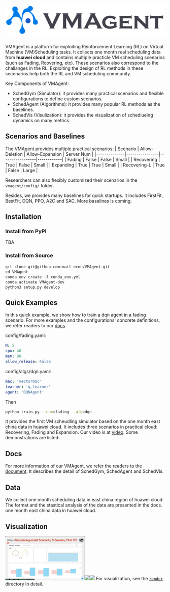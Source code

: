 # [![VMAgent LOGO](./docs/source/images/logo.svg)](https://vmagent.readthedocs.io/en/latest/)

VMAgent is a platform for exploiting Reinforcement Learning (RL) on Virtual Machine (VM)Scheduling tasks.
It collects one month real scheduling data from **huawei cloud** and contains multiple practicle VM scheduling scenarios (such as Fading, Rcovering, etc).
These scenarios also correspond to the challanges in the RL.
Exploiting the design of RL methods in these secenarios help both the RL and VM scheduling community.

Key Components of VMAgent:
* SchedGym (Simulator): it provides many practical scenarios and flexible configurations to define custom scenarios.
* SchedAgent (Algorithms): it provides many popular RL methods as the baselines.
* SchedVis (Visulization): it provides the visualization of schedlueing dynamics on many metrics.
## Scenarios and Baselines

The VMAgent provides multiple practical scenarios: 
| Scenario     | Allow-Deletion | Allow-Expansion | Server Num |
|--------------|----------------|-----------------|------------|
| Fading       | False          | False           | Small      |
| Recovering   | True           | False           | Small      |
| Expanding    | True           | True            | Small      |
| Recovering-L | True           | False           | Large      |

Researchers can also flexibly customized their scenarios in the `vmagent/config/` folder.


Besides, we provides many baselines for quick startups.
It includes FirstFit, BestFit, DQN, PPO, A2C and SAC.
More baselines is coming.
## Installation 

### Install from PyPI

TBA

### Install from Source

```
git clone git@github.com:mail-ecnu/VMAgent.git
cd VMAgent
conda env create -f conda_env.yml
conda activate VMAgent-dev
python3 setup.py develop
```

## Quick Examples

In this quick example, we show how to train a dqn agent in a fading scenario. 
For more examples and the configurations' concrete definitions, we refer readers to our [docs](https://VNAgent.readthedocs.io/en/latest/).

config/fading.yaml:
```yaml
N: 5
cpu: 40 
mem: 90
allow_release: False
```
config/algs/dqn.yaml:
```yaml
mac: 'vectormac'
learner: 'q_learner'
agent: 'DQNAgent'
```
Then 
```sh
python train.py --env=fading --alg=dqn
```

It provides the first VM scheudling simulator based on the one month east china data in huawei cloud.
It includes three scenarios in practical cloud: Recovering, Fading and Expansion.
Our video is at [video](https://drive.google.com/file/d/14EkVzUnEXM7b8YNJiZ6cxLxhcj5yW4V_/view?usp=sharing).
Some demonstrations are listed:

## Docs

For more information of our VMAgent, we refer the readers to the [document](https://vmagent.readthedocs.io/en/latest/).
It describes the detail of SchedGym, SchedAgent and SchedVis.

## Data 

We collect one month scheduling data in east china region of huawei cloud.
The format and the stastical analysis of the data are presented in the docs.
one month east china data in huawei cloud.

## Visualization
<img src="./docs/source/images/rec-small.gif" width="250"><img src="./docs/source/images/rec-large.gif" width="250"><img src="./docs/source/images/exp-large.gif" width="250">
For visualization, see the [`render`](./render) directory in detail.
